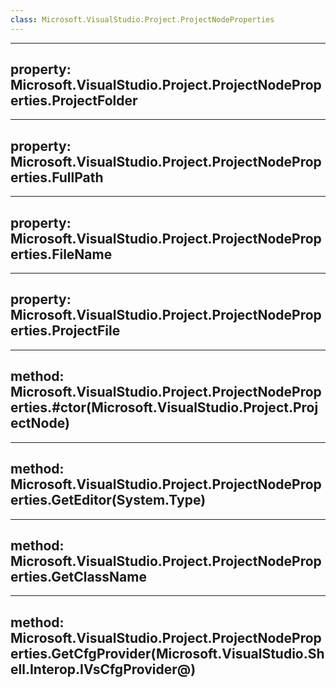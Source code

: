 ```yaml
---
class: Microsoft.VisualStudio.Project.ProjectNodeProperties
---
```


---
property: Microsoft.VisualStudio.Project.ProjectNodeProperties.ProjectFolder
---

---
property: Microsoft.VisualStudio.Project.ProjectNodeProperties.FullPath
---

---
property: Microsoft.VisualStudio.Project.ProjectNodeProperties.FileName
---

---
property: Microsoft.VisualStudio.Project.ProjectNodeProperties.ProjectFile
---

---
method: Microsoft.VisualStudio.Project.ProjectNodeProperties.#ctor(Microsoft.VisualStudio.Project.ProjectNode)
---

---
method: Microsoft.VisualStudio.Project.ProjectNodeProperties.GetEditor(System.Type)
---

---
method: Microsoft.VisualStudio.Project.ProjectNodeProperties.GetClassName
---

---
method: Microsoft.VisualStudio.Project.ProjectNodeProperties.GetCfgProvider(Microsoft.VisualStudio.Shell.Interop.IVsCfgProvider@)
---

